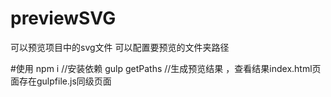# previewSVG
可以预览项目中的svg文件
可以配置要预览的文件夹路径

#使用
npm i //安装依赖
gulp getPaths //生成预览结果 ，查看结果index.html页面存在gulpfile.js同级页面

